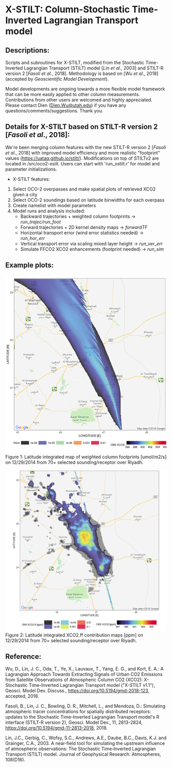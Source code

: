# X-STILT: Column-Stochastic Time-Inverted Lagrangian Transport model
## Descriptions:
Scripts and subroutines for X-STILT, modified from the Stochastic Time-Inverted Lagrangian Transport (STILT) model [*Lin et al*., 2003] and STILT-R version 2 [*Fasoli et al*., 2018]. Methodology is based on [*Wu et al*., 2018] (accepted by *Geoscientific Model Development*).

Model developments are ongoing towards a more flexible model framework that can be more easily applied to other column measurements. Contributions from other users are welcomed and highly appreciated. Please contact Dien (Dien.Wu@utah.edu) if you have any questions/comments/suggestions. Thank you.


## Details for X-STILT based on STILT-R version 2 [*Fasoli et al*., 2018]:
We're been merging column features with the new STILT-R version 2 [*Fasoli et al*., 2018] with improved model efficiency and more realistic "footprint" values (https://uataq.github.io/stilt/). Modifications on top of STILTv2 are located in /src/oco2-xsilt. Users can start with 'run_xstilt.r' for model and parameter initializations.

- X-STILT features:
1. Select OCO-2 overpasses and make spatial plots of retrieved XCO2 given a city
2. Select OCO-2 soundings based on latitude binwidths for each overpass
3. Create namelist with model parameters
4. Model runs and analysis included:
   * Backward trajectories + weighted column footprints        -> *run_trajec/run_foot*
   * Forward trajectories + 2D kernel density maps             -> *forwardTF*
   * Horizontal transport error (wind error statistics needed) -> *run_hor_err*
   * Vertical transport error via scaling mixed layer height   -> *run_ver_err*
   * Simulate FFCO2 XCO2 enhancements (footprint needed)       -> *run_sim*

## Example plots:
![](wgt_sum_xfoot_Riyadh_2015121610_gdas0p5_STILTv2_zoom8_-72hrs_100dpar.png)
Figure 1: Latitude integrated map of weighted column footprints [umol/m2/s] on 12/29/2014 from 70+ selected sounding/receptor over Riyadh.

![](wgt_sum_xco2_Riyadh_2015121610_gdas0p5_STILTv2_zoom8_-72hrs_100dpar.png)
Figure 2: Latitude integrated XCO2.ff contribution maps [ppm] on 12/29/2014 from 70+ selected sounding/receptor over Riyadh.

## Reference:
Wu, D., Lin, J. C., Oda, T., Ye, X., Lauvaux, T., Yang, E. G., and Kort, E. A.: A Lagrangian Approach Towards Extracting Signals of Urban CO2 Emissions from Satellite Observations of Atmospheric Column CO2 (XCO2): X-Stochastic Time-Inverted Lagrangian Transport model ("X-STILT v1.1"), Geosci. Model Dev. Discuss., https://doi.org/10.5194/gmd-2018-123, accepted, 2018.

Fasoli, B., Lin, J. C., Bowling, D. R., Mitchell, L., and Mendoza, D.: Simulating atmospheric tracer concentrations for spatially distributed receptors: updates to the Stochastic Time-Inverted Lagrangian Transport model's R interface (STILT-R version 2), Geosci. Model Dev., 11, 2813-2824, https://doi.org/10.5194/gmd-11-2813-2018, 2018.

Lin, J.C., Gerbig, C., Wofsy, S.C., Andrews, A.E., Daube, B.C., Davis, K.J. and Grainger, C.A., 2003. A near‐field tool for simulating the upstream influence of atmospheric observations: The Stochastic Time‐Inverted Lagrangian Transport (STILT) model. Journal of Geophysical Research: Atmospheres, 108(D16).

